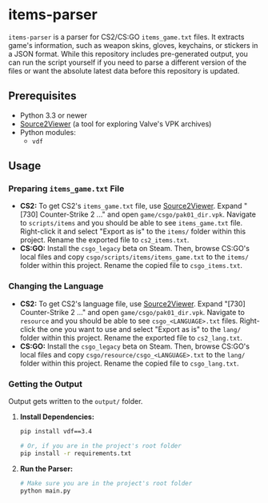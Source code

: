 # items-parser
`items-parser` is a parser for CS2/CS:GO `items_game.txt` files. It extracts game's information, such as weapon skins, gloves, keychains, or stickers in a JSON format. While this repository includes pre-generated output, you can run the script yourself if you need to parse a different version of the files or want the absolute latest data before this repository is updated.

## Prerequisites
- Python 3.3 or newer
- [Source2Viewer](https://valveresourceformat.github.io/) (a tool for exploring Valve's VPK archives)
- Python modules:
  - `vdf`

## Usage
### Preparing `items_game.txt` File
- **CS2:** To get CS2's `items_game.txt` file, use [Source2Viewer](https://valveresourceformat.github.io/). Expand "[730] Counter-Strike 2 ..." and open `game/csgo/pak01_dir.vpk`. Navigate to `scripts/items` and you should be able to see `items_game.txt` file. Right-click it and select "Export as is" to the `items/` folder within this project. Rename the exported file to `cs2_items.txt`.
- **CS:GO:** Install the `csgo_legacy` beta on Steam. Then, browse CS:GO's local files and copy `csgo/scripts/items/items_game.txt` to the `items/` folder within this project. Rename the copied file to `csgo_items.txt`.

### Changing the Language
- **CS2:** To get CS2's language file, use [Source2Viewer](https://valveresourceformat.github.io/). Expand "[730] Counter-Strike 2 ..." and open `game/csgo/pak01_dir.vpk`. Navigate to `resource` and you should be able to see `csgo_<LANGUAGE>.txt` files. Right-click the one you want to use and select "Export as is" to the `lang/` folder within this project. Rename the exported file to `cs2_lang.txt`.
- **CS:GO:** Install the `csgo_legacy` beta on Steam. Then, browse CS:GO's local files and copy `csgo/resource/csgo_<LANGUAGE>.txt` to the `lang/` folder within this project. Rename the copied file to `csgo_lang.txt`.

### Getting the Output
Output gets written to the `output/` folder.

1.  **Install Dependencies:**
    ```bash
    pip install vdf==3.4

    # Or, if you are in the project's root folder
    pip install -r requirements.txt
    ```

2.  **Run the Parser:**
    ```bash
    # Make sure you are in the project's root folder
    python main.py
    ```
